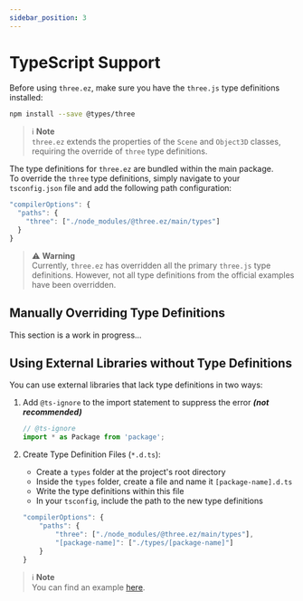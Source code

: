 ```yaml
---
sidebar_position: 3
---
```


# TypeScript Support

Before using `three.ez`, make sure you have the `three.js` type definitions installed:
```bash
npm install --save @types/three
```

> ℹ️ **Note** <br />
> `three.ez` extends the properties of the `Scene` and `Object3D` classes, requiring the override of `three` type definitions.

The type definitions for `three.ez` are bundled within the main package. <br />
To override the `three` type definitions, simply navigate to your `tsconfig.json` file and add the following path configuration:

```javascript
"compilerOptions": {
  "paths": {
    "three": ["./node_modules/@three.ez/main/types"]
  }
}
```

> ⚠️ **Warning** <br />
> Currently, `three.ez` has overridden all the primary `three.js` type definitions. However, not all type definitions from the official examples have been overridden.

## Manually Overriding Type Definitions

This section is a work in progress...

## Using External Libraries without Type Definitions

You can use external libraries that lack type definitions in two ways:

1. Add `@ts-ignore` to the import statement to suppress the error ***(not recommended)***
    ```javascript
    // @ts-ignore
    import * as Package from 'package';
    ```
2. Create Type Definition Files (`*.d.ts`):
   - Create a `types` folder at the project's root directory
   - Inside the `types` folder, create a file and name it `[package-name].d.ts`
   - Write the type definitions within this file
   - In your `tsconfig`, include the path to the new type definitions

    ```javascript
    "compilerOptions": {
        "paths": {
            "three": ["./node_modules/@three.ez/main/types"],
            "[package-name]": ["./types/[package-name]"]
        }
    }
    ```
 
 > ℹ️ **Note** <br />
 > You can find an example [here](https://stackblitz.com/edit/three-ez-textbox?file=types%2Ftroika-three-text.d.ts).
